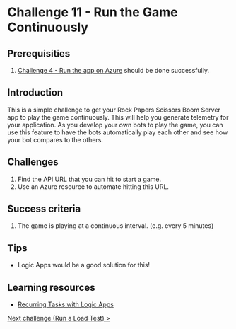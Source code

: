# Challenge 11 - Run the Game Continuously

## Prerequisities

1. [Challenge 4 - Run the app on Azure](./RunOnAzure.md) should be done successfully.

## Introduction

This is a simple challenge to get your Rock Papers Scissors Boom Server app to play the game continuously. This will help you generate telemetry for your application. As you develop your own bots to play the game, you can use this feature to have the bots automatically play each other and see how your bot compares to the others.

## Challenges

1. Find the API URL that you can hit to start a game.
1. Use an Azure resource to automate hitting this URL.

## Success criteria

1. The game is playing at a continuous interval. (e.g. every 5 minutes)

## Tips

* Logic Apps would be a good solution for this!

## Learning resources

* [Recurring Tasks with Logic Apps](https://docs.microsoft.com/en-us/azure/connectors/connectors-native-recurrence)

[Next challenge (Run a Load Test) >](./RunALoadTest.md)